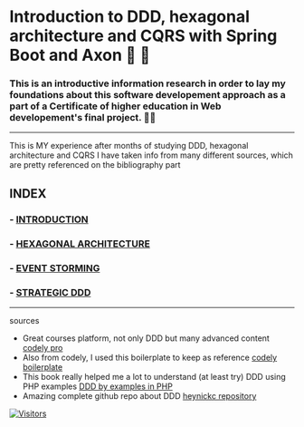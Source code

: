 # Introduction to DDD, hexagonal architecture and CQRS with Spring Boot and Axon  👶 📖

### This is an introductive information research in order to lay my foundations about this software developement approach as a part of a Certificate of higher education in Web developement's final project. 👨‍🎓
-----
This is MY experience after months of studying DDD, hexagonal architecture and CQRS
I have taken info from many different sources, which are pretty referenced on the bibliography part


INDEX
-----


### - [INTRODUCTION](https://jmiquis.github.io/TFG-DDD-Theoretical/introduction)
### - [HEXAGONAL ARCHITECTURE](https://jmiquis.github.io/TFG-DDD-Theoretical/hexagonal-architecture)
### - [EVENT STORMING](https://jmiquis.github.io/TFG-DDD-Theoretical/event-storm)
### - [STRATEGIC DDD]()

-----

sources

- Great courses platform, not only DDD but many advanced content [codely pro](https://codely.com/)
- Also from codely, I used this boilerplate to keep as reference [codely boilerplate](https://github.com/CodelyTV/java-ddd-skeleton)
- This book really helped me a lot to understand (at least try) DDD using PHP examples [DDD by examples in PHP](https://www.amazon.es/Domain-Driven-Design-PHP-Carlos-Buenosvinos/dp/1787284948)
- Amazing complete github repo about DDD [heynickc repository](https://github.com/heynickc/awesome-ddd)

[![Visitors](https://api.visitorbadge.io/api/visitors?path=https%3A%2F%2Fgithub.com%2Fjmiquis%2FTFG-Theoretical&countColor=%23263759)](https://visitorbadge.io/status?path=https%3A%2F%2Fgithub.com%2Fjmiquis%2FTFG-Theoretical)
